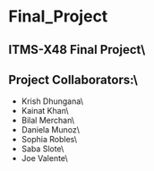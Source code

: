 # Final_Project
## ITMS-X48 Final Project\
## Project Collaborators:\
  - Krish Dhungana\
  - Kainat Khan\
  - Bilal Merchan\
  - Daniela Munoz\
  - Sophia Robles\
  - Saba Slote\
  - Joe Valente\